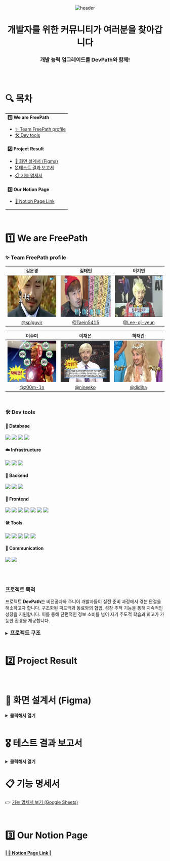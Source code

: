 <div align="center">

![header](https://capsule-render.vercel.app/api?type=blur&color=0:CEF279,100:73EDFF&height=200&section=header&text=We%20are%20DevPath!&fontSize=70)

<h1>개발자를 위한 커뮤니티가 여러분을 찾아갑니다</h1>
<h3>개발 능력 업그레이드를 DevPath와 함께!</h3>


</div>
<br><br>
<h1>🔍 목차</h1>

<table>
  <tr>
    <td>
      <b>1️⃣ We are FreePath</b>
        <ul>
          <li><a href="#team">✨ Team FreePath profile</a></li>
          <li><a href="#devtools">🛠️ Dev tools</a></li>
        </ul>
    </td>
  </tr>
  <tr>
    <td>
      <b>️2️⃣ Project Result</b>
       <ul>
          <li><a href="#figma">🙌 화면 설계서 (Figma)</a></li>
          <li><a href="#test">🎖️ 테스트 결과 보고서</a></li>
          <li><a href="#featuresheet">📋 기능 명세서</a></li>
        </ul>
    </td>
  </tr>
  <tr>
    <td>
      <b>3️⃣ Our Notion Page</b>
        <ul>
          <li><a href="#ournotionpage">📓 Notion Page Link</a></li>
        </ul>
    </td>
  </tr>
</table>

<br>

<h1>1️⃣ We are FreePath</h1>

<h3><span id="team">✨ Team FreePath profile</span></h3>

<div align="center">

|                        **김운경**                        |                        **김태인**                        |                        **이기연**                        |
|:-----------------------------------------------------:|:-----------------------------------------------------:|:-----------------------------------------------------:|
| <img src="./assets/김운경.png" width="180" height="130"> | <img src="./assets/김태인.png" width="180" height="130"> | <img src="./assets/이기연.png" width="180" height="130"> |
|       [@splguyjr](https://github.com/splguyjr)        |      [@Taein5415](https://github.com/Taein5415)       |    [@Lee-gi-yeun](https://github.com/Lee-gi-yeun)     |

|                        **이주미**                        |                        **이채은**                        |                        **하채린**                        |
|:-----------------------------------------------------:|:-----------------------------------------------------:|:-----------------------------------------------------:|
| <img src="./assets/이주미.png" width="180" height="130"> | <img src="./assets/이채은.png" width="180" height="130"> | <img src="./assets/하채린.png" width="180" height="130"> |
|        [@z00m-1n](https://github.com/z00m-1n)         |        [@nineeko](https://github.com/nineeko)         |         [@didiha](https://github.com/didiha)          | 

</div>

<br>
<h3 id="devtools">🛠️ Dev tools</h3>

<h4>📂 Database</h4>
<div>
  <img src="https://img.shields.io/badge/mariaDB-003545?style=for-the-badge&logo=mariaDB&logoColor=white">
  <img src="https://img.shields.io/badge/MongoDB-4EA94B?style=for-the-badge&logo=mongodb&logoColor=white">
  <img src="https://img.shields.io/badge/redis-%23DD0031.svg?&style=for-the-badge&logo=redis&logoColor=white">
  <img src="https://img.shields.io/badge/elasticsearch-005571?style=for-the-badge&logo=elasticsearch&logoColor=white">
</div>

<!-- Infrastructure -->
<h4>☁️ Infrastructure</h4>
<div>
  <img src="https://img.shields.io/badge/docker-2496ED.svg?&style=for-the-badge&logo=docker&logoColor=white">
  <img src="https://img.shields.io/badge/Google_Cloud-4285F4?style=for-the-badge&logo=google-cloud&logoColor=white"> 
  <img src="https://img.shields.io/badge/amazons3-569A31?style=for-the-badge&logo=amazons3&logoColor=white">
</div>

<!-- Backend -->
<h4>🚀 Backend</h4>
<div>
  <img src="https://img.shields.io/badge/Java-ED8B00?style=for-the-badge&logo=openjdk&logoColor=white">
  <img src="https://img.shields.io/badge/springboot-6DB33F?style=for-the-badge&logo=springboot&logoColor=white">
  <img src="https://img.shields.io/badge/openai-412991?style=for-the-badge&logo=openai&logoColor=white">
</div>

<h4>🚀 Frontend</h4>
<div>
  <img src="https://img.shields.io/badge/Vue.js-4FC08D?style=for-the-badge&logo=vue.js&logoColor=white">
  <img src="https://img.shields.io/badge/JavaScript-F7DF1E?style=for-the-badge&logo=javascript&logoColor=black">
  <img src="https://img.shields.io/badge/CSS3-1572B6?style=for-the-badge&logo=css3&logoColor=white">
  <img src="https://img.shields.io/badge/HTML5-E34F26?style=for-the-badge&logo=html5&logoColor=white">
  <img src="https://img.shields.io/badge/axios-5A29E4?style=for-the-badge&logo=axios&logoColor=white">
  <img src="https://img.shields.io/badge/vue--router-42B883?style=for-the-badge&logo=vue.js&logoColor=white">
  <img src="https://img.shields.io/badge/pinia-ffd859?style=for-the-badge&logo=pinia&logoColor=black">
</div>

<!-- Tools -->
<h4>🛠️ Tools</h4>
<div>
  <img src="https://img.shields.io/badge/Figma-F24E1E?style=for-the-badge&logo=figma&logoColor=white">
  <img src="https://img.shields.io/badge/IntelliJ_IDEA-000000.svg?style=for-the-badge&logo=intellij-idea&logoColor=white">
  <img src="https://img.shields.io/badge/Markdown-000000?style=for-the-badge&logo=markdown&logoColor=white">
  <img src="https://img.shields.io/badge/git-F05032?style=for-the-badge&logo=git&logoColor=white">
  <img src="https://img.shields.io/badge/github-181717?style=for-the-badge&logo=github&logoColor=white">
</div>

<!-- Communication -->
<h4>💬 Communication</h4>
<div>
  <img src="https://img.shields.io/badge/Notion-000000?style=for-the-badge&logo=notion&logoColor=white">
  <img src="https://img.shields.io/badge/discord-5865F2?style=for-the-badge&logo=discord&logoColor=white">
</div>

<br><br>

<h3><b>프로젝트 목적</b></h3>
프로젝트 <b>DevPath</b>는 비전공자와 주니어 개발자들이 실전 준비 과정에서 겪는 단절을 해소하고자 합니다. 구조화된 피드백과 동료와의 협업, 성장 추적 기능을 통해 지속적인 성장을 지원합니다. 이를 통해
단편적인 정보 소비를 넘어 자기 주도적 학습과 회고가 가능한 환경을 제공합니다.
<br><br>
<details>
  <summary><b><span style="font-size: 1.2em">프로젝트 구조</span></b></summary>

```angular2html

src/
├── api/
│   └── axios.js
├── assets/
│   ├── font/
│   └── images/ (board, chatting, common, csquiz, devti, interview, main, mypage, user)
│   └── styles/
├── components/
│   ├── common/
│   └── layout/ (Header, Sidebar, Sidebar Sections)
├── features/
│   ├── admin/
│   │   ├── csquiz, ItNews, report (각각 api.js, router.js, components/, views/)
│   ├── board/
│   │   ├── components/, views/, api.js, quill-config.js, router.js
│   ├── chatting/
│   │   ├── components/ (chattingView, userBlockView, ChattingPendingView), views/, api.js, router.js, stomp-client.js
│   ├── comment/
│   │   ├── components/, api.js
│   ├── csquiz/
│   │   ├── components/, views/, api.js, router.js
│   ├── devti/
│   │   ├── components/, views/, data/, api.js, router.js
│   ├── interaction/
│   │   └── components/, api.js
│   ├── interview/
│   │   ├── components/, views/, api.js, router.js
│   ├── main/
│   │   ├── components/, views/, api.js, router.js
│   ├── mypage/
│   │   ├── bookmark/, comment/, like/, reportedpost/, writepost/, views/, components/, api.js, router.js
│   └── user/
│       ├── components/, views/, api.js, errorcode.js, router.js
├── router/
│   └── index.js
└── stores/
└── auth.js

```

</details>
<br>

<h1 id="project-result">2️⃣ Project Result</h1>

<br>

<h1 id="figma">🙌 화면 설계서 (Figma)</h1>

<details>
  <summary><b>클릭해서 열기</b></summary>

### 👤 회원 관련 (회원가입 / 로그인 / 마이페이지)

<details>
<summary>회원가입 페이지</summary>

<img src="./assets/figma/회원가입 페이지.png" alt="회원가입 페이지" style="width: 80%; height: auto;">

</details>

<details>
<summary>일반회원가입 페이지</summary>

<img src="./assets/figma/일반회원가입 페이지.png" alt="일반회원가입 페이지" style="width: 80%; height: auto;">

</details>

<details>
<summary>소셜회원가입 페이지</summary>

<img src="./assets/figma/소셜회원가입 페이지.png" alt="소셜회원가입 페이지" style="width: 80%; height: auto;">

</details>

<details>
<summary>로그인 페이지</summary>

<img src="./assets/figma/로그인 페이지.png" alt="로그인 페이지" style="width: 80%; height: auto;">

</details>

<details>
<summary>로그인 - 일반 페이지</summary>

<img src="./assets/figma/로그인 - 일반 페이지.png" alt="로그인 - 일반 페이지" style="width: 80%; height: auto;">

</details>

<details>
<summary>비밀번호 찾기</summary>

<img src="./assets/figma/비밀번호 찾기.png" alt="비밀번호 찾기" style="width: 80%; height: auto;">

</details>

<details>
<summary>아이디 찾기</summary>

<img src="./assets/figma/아이디 찾기.png" alt="아이디 찾기" style="width: 80%; height: auto;">

</details>

<details>
<summary>내 프로필 수정</summary>

<img src="./assets/figma/내 프로필 수정.png" alt="내 프로필 수정" style="width: 80%; height: auto;">

</details>

<details>
<summary>마이페이지 게시글 모아보기</summary>

<img src="./assets/figma/마이페이지-게시글(메인).png" alt="마이페이지-게시글(메인)" style="width: 80%; height: auto;">

</details>

<details>
<summary>마이페이지 댓글 모아보기</summary>

<img src="./assets/figma/마이페이지-댓글.png" alt="마이페이지-댓글" style="width: 80%; height: auto;">

</details>

### 🏠 메인

<details>
<summary>메인 페이지 - 회원</summary>

<img src="./assets/figma/메인 페이지 - 회원.png" alt="메인 페이지 - 회원" style="width: 80%; height: auto;">

</details>

<details>
<summary>메인 페이지 - 비회원</summary>



<img src="./assets/figma/메인 페이지 - 비회원.png" alt="메인 페이지 - 비회원" style="width: 80%; height: auto;">

</details>

### 📝 게시판

<details>
<summary>게시글 목록</summary>

<img src="./assets/figma/게시글 목록.png" alt="게시글 목록" style="width: 80%; height: auto;">

</details>

<details>
<summary>게시글 작성</summary>

<img src="./assets/figma/게시글 작성.png" alt="게시글 작성" style="width: 80%; height: auto;">

</details>

<details>
<summary>게시글 상세조회</summary>

<img src="./assets/figma/게시글 상세조회.png" alt="게시글 상세조회" style="width: 80%; height: auto;">

</details>

<details>
<summary>프로젝트 게시판 게시글 작성</summary>

<img src="./assets/figma/프로젝트 게시판 게시글 작성.png" alt="프로젝트 게시판 게시글 작성" style="width: 80%; height: auto;">

</details>

### 🗣️ 채팅

<details>
<summary>일대일 채팅룸 목록 페이지</summary>

<img src="./assets/figma/400. 일대일 채팅룸 목록 페이지.png" alt="400. 일대일 채팅룸 목록 페이지" style="width: 80%; height: auto;">

</details>

<details>
<summary>그룹채팅방 페이지</summary>

<img src="./assets/figma/410. 그룹채팅방 페이지.png" alt="410. 그룹채팅방 페이지" style="width: 80%; height: auto;">

</details>

<details>
<summary>참여 대기중인 채팅방 목록 확인</summary>

<img src="./assets/figma/420. 참여 대기중인 채팅방 목록 확인.png" alt="420. 참여 대기중인 채팅방 목록 확인" style="width: 80%; height: auto;">

</details>

<details>
<summary>채팅 차단 목록 조회 페이지</summary>

<img src="./assets/figma/430. 채팅 차단 목록 조회 페이지.png" alt="430. 채팅 차단 목록 조회 페이지" style="width: 80%; height: auto;">

</details>

### 👔 면접 기능

<details>
<summary>면접방 목록 조회 (면접 초기 화면)</summary>

<img src="./assets/figma/600. 면접방 목록 조회 (면접 초기 화면).png" alt="600. 면접방 목록 조회 (면접 초기 화면)" style="width: 80%; height: auto;">

</details>

<details>
<summary>면접방 목록 조회 (면접이 존재하지 않을 때)</summary>

<img src="./assets/figma/601. 면접방 목록 조회 (면접 초기 화면).png" alt="601. 면접방 목록 조회 (면접 초기 화면)" style="width: 80%; height: auto;">

</details>

<details>
<summary>면접 실행 면접방 정보 선택</summary>

<img src="./assets/figma/611. 면접 실행 _ 면접방 정보 선택.png" alt="611. 면접 실행 _ 면접방 정보 선택" style="width: 80%; height: auto;">

</details>

<details>
<summary>면접 실행 면접 진행(질답_3)</summary>

<img src="./assets/figma/612. 면접 실행 _ 면접 진행(질답_3).png" alt="612. 면접 실행 _ 면접 진행(질답_3)" style="width: 80%; height: auto;">

</details>

<details>
<summary>면접 조회 면접방 상세조회</summary>

<img src="./assets/figma/621. 면접 조회 _ 면접방 상세조회.png" alt="621. 면접 조회 _ 면접방 상세조회" style="width: 80%; height: auto;">

</details>

<details>
<summary>면접재실행</summary>

<img src="./assets/figma/630. 면접재실행.png" alt="630. 면접재실행" style="width: 80%; height: auto;">

</details>

<details>
<summary>면접재실행</summary>

<img src="./assets/figma/630. 면접재실행 (1).png" alt="630. 면접재실행 (1)" style="width: 80%; height: auto;">

</details>

### 📊 성향 테스트

<details>
<summary>성향테스트 초기 화면</summary>

<img src="./assets/figma/700. 성향테스트 초기 화면.png" alt="700. 성향테스트 초기 화면" style="width: 80%; height: auto;">

</details>

<details>
<summary>개발자 성향 테스트 응시 화면</summary>

<img src="./assets/figma/710. 개발자 성향 테스트 응시 화면.png" alt="710. 개발자 성향 테스트 응시 화면" style="width: 80%; height: auto;">

</details>

<details>
<summary>개발자 성향 테스트 결과 화면</summary>

<img src="./assets/figma/720. 개발자 성향 테스트 결과 화면.png" alt="720. 개발자 성향 테스트 결과 화면" style="width: 80%; height: auto;">

</details>

<details>
<summary>개발자 성향 테스트 결과 종류</summary>

<img src="./assets/figma/개발자 성향 테스트 결과 종류.png" alt="개발자 성향 테스트 결과 종류" style="width: 80%; height: auto;">

</details>

### 🧠 CS 퀴즈

<details>
<summary>CS 퀴즈 목록 조회</summary>

<img src="./assets/figma/CS 퀴즈 목록 조회.png" alt="CS 퀴즈 목록 조회" style="width: 80%; height: auto;">

</details>

<details>
<summary>CS 퀴즈 응시 화면</summary>

<img src="./assets/figma/CS 퀴즈 응시 화면.png" alt="CS 퀴즈 응시 화면" style="width: 80%; height: auto;">

</details>

<details>
<summary>CS 퀴즈 결과</summary>

<img src="./assets/figma/CS 퀴즈 결과.png" alt="CS 퀴즈 결과" style="width: 80%; height: auto;">

</details>

### 🛠️ 관리자 관련 (신고 / CS 퀴즈 / IT 뉴스 기사)

<details>
<summary>관리자 홈</summary>

<img src="./assets/figma/관리자 홈.png" alt="관리자 홈" style="width: 80%; height: auto;">

</details>

<details>
<summary>신고 검토 목록</summary>

<img src="./assets/figma/신고 검토 목록.png" alt="신고 검토 목록" style="width: 80%; height: auto;">

</details>

<details>
<summary>신고 처리</summary>

<img src="./assets/figma/신고 처리.png" alt="신고 처리" style="width: 80%; height: auto;">

</details>

<details>
<summary>cs 퀴즈 등록</summary>

<img src="./assets/figma/cs 퀴즈 등록.png" alt="cs 퀴즈 등록" style="width: 80%; height: auto;">

</details>

<details>
<summary>cs 퀴즈 상세 조회</summary>

<img src="./assets/figma/cs 퀴즈 상세 조회.png" alt="cs 퀴즈 상세 조회" style="width: 80%; height: auto;">

</details>


<details>
<summary>미 발송 된 기사 조회</summary>

<img src="./assets/figma/미 발송 된 기사 조회.png" alt="미 발송 된 기사 조회" style="width: 80%; height: auto;">

</details>

<details>
<summary>발송 된 기사 조회</summary>

<img src="./assets/figma/발송 된 기사 조회.png" alt="발송 된 기사 조회" style="width: 80%; height: auto;">

</details>

<details>
<summary>기사 작성</summary>

<img src="./assets/figma/기사 작성.png" alt="기사 작성" style="width: 80%; height: auto;">

</details>


</details>

<br>
<h1 id="test">🎖️ 테스트 결과 보고서</h1>

<details>
  <summary><b>클릭해서 열기</b></summary>

### 👤 회원 테스트

<detail>

<details>
  <summary><b>회원</b></summary>

1. 일반 회원가입
   <br>
   <img src="./assets/test/user/일반회원가입.gif" alt="signup_general" style="width: 80%; height: auto;">
   <br>: 사용자는 일반 회원가입을 통해 계정을 생성할 수 있다.
   <br><br>

2. 구글 회원가입
   <br>
   <img src="./assets/test/user/구글회원가입.gif" alt="signup_google" style="width: 80%; height: auto;">
   <br>: 사용자는 구글 회원가입을 통해 계정을 생성할 수 있다.
   <br><br>

3. 일반 로그인
   <br>
   <img src="./assets/test/user/일반로그인.gif" alt="signin_general" style="width: 80%; height: auto;">
   <br>: 사용자는 일반 로그인을 통해 로그인을 할 수 있다.
   <br><br>

4. 구글 로그인
   <br>
   <img src="./assets/test/user/구글로그인.gif" alt="signin_google" style="width: 80%; height: auto;">
   <br>: 사용자는 구글 로그인을 통해 로그인을 할 수 있다.
   <br><br>

5. 로그아웃
   <br>
   <img src="./assets/test/user/로그아웃.gif" alt="logout" style="width: 80%; height: auto;">
   <br>: 사용자는 헤더의 로그아웃 버튼을 통해 로그아웃을 할 수 있다.
   <br><br>

6. 로그인 ID 찾기
   <br>
   <img src="./assets/test/user/아이디찾기.gif" alt="findLoginId" style="width: 80%; height: auto;">
   <br>: 사용자는 로그인을 하지 않아도 이메일 인증을 통해 로그인 ID를 찾을 수 있다.
   <br><br>

7. 비밀번호 재설정
   <br>
   <img src="./assets/test/user/비밀번호리셋.gif" alt="findLoginId" style="width: 80%; height: auto;">
   <br>: 사용자는 로그인을 하지 않아도 이메일 인증을 통해 비밀번호를 재설정 할 수 있다.
   <br><br>

</details>

<details>
  <summary><b>마이페이지</b></summary>

1. 기본 정보 조회
   <br>
   <img src="./assets/test/mypage/내정보조회.gif" alt="mypage_info" style="width: 80%; height: auto;">
   <br>: 사용자는 마이페이지에서 본인의 이메일, 닉네임, 구독 여부 등을 조회할 수 있다.
   <br><br>

2. 게시글, 댓글 모아보기  
   <br>
   <img src="./assets/test/mypage/마이페이지_게시글_댓글_모아보기.gif" alt="mypage_summary" style="width: 80%; height: auto;">
   <br>: 사용자의 게시글 및 댓글 목록을 확인할 수 있다.
   <br><br>

3. 일반 정보 수정
   <br>
   <img src="./assets/test/mypage/일반정보수정.gif" alt="mypage_modify1" style="width: 80%; height: auto;">
   <br>: 사용자는 닉네임, it 기사 구독 여부를 수정할 수 있다.
   <br><br>

4. 이메일 수정
   <br>
   <img src="./assets/test/mypage/이메일수정.gif" alt="mypage_modify2" style="width: 80%; height: auto;">
   <br>: 사용자는 이메일을 수정할 수 있다.
   <br><br>

5. 비밀번호 수정
   <br>
   <img src="./assets/test/mypage/비밀번호수정.gif" alt="mypage_modify3" style="width: 80%; height: auto;">
   <br>: 사용자는 비밀번호를 수정할 수 있다.
   <br><br>

</details>

<details>
  <summary><b>메인 페이지</b></summary>

   1. 메인 페이지
   <br>
   <img src="./assets/test/main/메인페이지.gif" alt="mainpage" style="width: 80%; height: auto;">
   <br>: 사이트 소개 이미지 전환이 5초마다 일어난다. 아래의 게시글 리스트 클릭 시 해당 게시물로 이동할 수 있다.
   <br><br>
</details>

</detail>
<br>

### 📝 게시글 테스트

<details>
<summary><b>게시판 기능 테스트</b></summary>

<br>

1. 게시판 목록 조회  
   <br>
   <img src="./assets/test/board/post/게시판-목록조회.gif" alt="post1" style="width: 80%; height: auto;">  
   <br>: 게시판에 등록된 게시글 목록을 조회할 수 있다.<br><br>

2. 게시글 검색  
   <br>
   <img src="./assets/test/board/post/게시글-검색.gif" alt="post2" style="width: 80%; height: auto;">  
   <br>: 키워드를 통해 게시글을 검색할 수 있다.<br><br>

3. 게시글 상세 조회  
   <br>
   <img src="./assets/test/board/post/게시글-상세조회.gif" alt="post3" style="width: 80%; height: auto;">  
   <br>: 게시글의 상세 내용을 확인할 수 있다.<br><br>

4. 게시글 작성  
   <br>
   <img src="./assets/test/board/post/게시글-작성.gif" alt="post4" style="width: 80%; height: auto;">  
   <br>: 새 게시글을 작성하여 게시판에 등록할 수 있다.<br><br>

5. 게시글 수정  
   <br>
   <img src="./assets/test/board/post/게시글-수정.gif" alt="post5" style="width: 80%; height: auto;">  
   <br>: 작성한 게시글을 수정할 수 있다.<br><br>

6. 게시글 삭제  
   <br>
   <img src="./assets/test/board/post/게시글-삭제.gif" alt="post6" style="width: 80%; height: auto;">  
   <br>: 작성한 게시글을 삭제할 수 있다.<br><br>

7. 댓글 및 대댓글 작성  
   <br>
   <img src="./assets/test/board/post/댓글-및-대댓글-작성.gif" alt="post7" style="width: 80%; height: auto;">  
   <br>: 게시글에 댓글과 대댓글을 작성할 수 있다.<br><br>

8. 댓글 삭제  
   <br>
   <img src="./assets/test/board/post/댓글-삭제.gif" alt="post8" style="width: 80%; height: auto;">  
   <br>: 작성한 댓글을 삭제할 수 있다.<br><br>
</details>


<br>

<br>

### 🔁 게시판 상호작용 테스트 (완)

<details>
  <summary><b>게시글 / 댓글 좋아요 및 북마크</b></summary>

1. 게시글 좋아요 / 북마크  
   <br>
   <img src="./assets/test/board/interaction/게시판_좋아요_좋아요취소.gif" alt="board1" style="width: 80%; height: auto;">
   <br><img src="./assets/test/board/interaction/게시글_북마크_북마크취소.gif" alt="board2" style="width: 80%; height: auto;">
   <br>: 게시글에 대해 좋아요 및 북마크 기능을 사용할 수 있다.
   <br><br>

2. 댓글 좋아요 / 좋아요 취소
   <br>
   <img src="./assets/test/board/interaction/댓글_좋아요_좋아요취소.gif" alt="board3" style="width: 80%; height: auto;">
   <br>: 댓글에 대해서도 좋아요를 할 수 있다.
   <br><br>

3. 비회원 접근 제한  
   <br>
   <img src="./assets/test/board/interaction/비회원_북마크_좋아요_금지.gif" alt="board4" style="width: 80%; height: auto;">
   <br>: 로그인하지 않은 사용자는 상호작용이 제한된다. 로그인 화면으로 이동된다.
   <br><br>

</details>

<br>

### 🎤 모의면접 테스트 (완)

<details>
   <summary><b>모의 면접 실행 기능</b></summary>

1. 면접방 정보 선택으로 새로운 면접방 생성
   <br>
   <img src="./assets/test/interview/interview_01_run.gif" alt="모의 면접 실행" style="width: 80%; height: auto;">
   <br>: 사용자는 면접방의 주제, 질문 난이도, 평가 엄격도를 선택해 새로운 면접방을 생성할 수 있다.
   <br><br>
2. 면접방 실행
   <br>
   <img src="./assets/test/interview/interview_02_answer.gif" alt="모의 면접 진행" style="width: 80%; height: auto;">
   <br>: 하나의 면접방에는 총 세 개의 질문이 주어지고, 사용자는 순서대로 도출되는 질문에 대해 답변을 할 수 있다. 첫 번째와 두 번째 질문에 대해 답변할 때는 다음 질문을 요청한다.
   <br><br>
3. 면접방 종료
   <br>
   <img src="./assets/test/interview/interview_03_finish.gif" alt="모의 면접 종료" style="width: 80%; height: auto;">
   <br>: 사용자는 마지막 질문에 대해 답변할 때 "다음 질문"이 아닌 "면접 종료" 버튼을 눌러 면접방을 종료한다. 면접방이 종료되면 해당 면접방의 결과를 상세조회 할 수 있다.
   <br><br>
4. 면접방 삭제
   <br>
   <img src="./assets/test/interview/interview_04_delete.gif" alt="모의 면접 삭제" style="width: 80%; height: auto;">
   <br>: 사용자는 본인이 진행한 면접방을 삭제할 수 있다.
   <br><br>
5. 면접방 정보 수정
   <br>
   <img src="./assets/test/interview/interview_02_answer.gif" alt="모의 면접 진행" style="width: 80%; height: auto;">
   <br>: 하나의 면접방에는 총 세 개의 질문이 주어지고, 사용자는 순서대로 도출되는 질문에 대해 답변을 할 수 있다. 첫 번째와 두 번째 질문에 대해 답변할 때는 다음 질문을 요청한다.
   <br><br>
6. 면접방 재실행
   <br>
   <img src="./assets/test/interview/interview_06_reexecute.gif" alt="모의 면접 재실행" style="width: 80%; height: auto;">
   <br>: 기존의 면접방과 동일한 질문에 대해 새로운 답변을 하고 새로운 평가를 받고 싶을 때, 사용자는 본인이 진행했던 면접방을 재실행할 수 있다.
   <br><br>
7. 재실행된 면접방 조회
   <br>
   <img src="./assets/test/interview/interview_07_view-reexecute.gif" alt="재실행된 모의 면접 조회" style="width: 80%; height: auto;">
   <br>: 사용자는 해당 면접방에 대해 재실행됐던 면접방을 조회할 수 있다.
   <br><br>

</details>
<br>
<details>
   <summary><b>모의 면접 조회 기능</b></summary>

1. 실행한 모의 면접 목록 조회
   <br>
   <img src="./assets/test/interview/interview_09_listview.gif" alt="모의 면접 목록 조회" style="width: 80%; height: auto;">
   <br>: 사용자는 본인이 실행한 모의 면접의 목록을 조회할 수 있다.
   <br><br>
2. 실행한 모의 면접 목록 조회
   <br>
   <img src="./assets/test/interview/interview_10_detailview.gif" alt="모의 면접 상세 조회" style="width: 80%; height: auto;">
   <br>: 사용자는 본인이 실행한 모의 면접방을 상세조회할 수 있다.
   <br><br>

</details>
<br>

### 😎 DevTI : 개발자 성향 테스트

<details>
   <summary><b>DevTI : 개발자 성향 테스트</b></summary>

1. DevTI 테스트 실행
   <br>
   <img src="./assets/test/devti/devti_02_run.gif" alt="DevTI 실행" style="width: 80%; height: auto;">
   <br>: 사용자는 DevTI 테스트를 실행할 수 있다.
   <br><br>
2. DevTI 결과 조회
    1) 실행하지 않은 상태로 결과를 조회할 때
       <br>
       <img src="./assets/test/devti/devti_01_wrongtry.gif" alt="DevTI 결과 조회" style="width: 80%; height: auto;">
       <br>: 사용자는 DevTI를 실행하지 않은 상태로 결과를 조회할 수 없다.
       <br><br>
    2) 실행한 결과가 있는 상태로 결과를 조회할 때
       <br>
       <img src="./assets/test/devti/devti_03_viewresult.gif" alt="DevTI 결과 조회" style="width: 80%; height: auto;">
       <br>: 사용자는 본인의 DevTI의 결과를 상세 조회할 수 있다.
       <br><br>
3. DevTI 결과 공유
   <br>
   <img src="./assets/test/devti/devti_04_share.gif" alt="DevTI 결과 공유" style="width: 80%; height: auto;">
   <br>: 사용자는 본인의 DevTI 결과를 공유할 수 있다.
   <br><br>
4. 비회원의 공유된 DevTI 조회
   <br>
   <img src="./assets/test/devti/devti_05_unauthorized.gif" alt="공유된 DevTI 결과 조회" style="width: 80%; height: auto;">
   <br>: 사용자는 공유된 DevTI 결과 링크로 회원의 결과를 조회할 수 있다.
   <br><br>

</details>
<br>

### 🧠 CS 퀴즈 테스트 (완)

<details>
  <summary><b>CS 퀴즈 응시 및 결과</b></summary>

1. 퀴즈 응시  
   <br>
   <img src="./assets/test/csquiz/CS_퀴즈_응시.gif" alt="quiz1" style="width: 80%; height: auto;">
   <br>: 사용자는 주간 CS 퀴즈에 응시할 수 있다.
   <br><br>

2. 결과 확인  
   <br>
   <img src="./assets/test/csquiz/CS_퀴즈_결과.gif" alt="quiz2" style="width: 80%; height: auto;">
   <br>: 응시 완료 후 정오답 및 해설을 확인할 수 있다. 응시 후에 또 다시 응시하려 할 때 결과창으로 다시 이동하며 이미 답변이 완료되었다는 안내가 나온다.
   <br><br>

</details>

<br>

### 🛠️ 관리자 테스트 (완)

<details>
  <summary><b>관리자 기능</b></summary>

1. 접근 제한 (비회원 / 일반 사용자)  
   <br>
   <img src="./assets/test/admin/사용자의_관리자_페이지_접근_금지.gif" alt="admin5" style="width: 80%; height: auto;">
   <br>: 관리자 외에 다른 사람이 접근 시 접근이 차단된다.
   <br><br>

</details>

<details>
  <summary><b>관리자 CS 퀴즈 기능</b></summary>

1. 목록 조회  
   <br>
   <img src="./assets/test/admin/관리자_CS_퀴즈_목록_조회.gif" alt="admin1" style="width: 80%; height: auto;">
   <br>: 관리자는 CS퀴즈 목록을 조회할 수 있다. 누르면 상세 조회가 된다.
   <br><br>

2. 등록  
   <br>
   <img src="./assets/test/admin/관리자_CS_퀴즈_등록.gif" alt="admin2" style="width: 80%; height: auto;">
   <br>: 관리자는 CS퀴즈를 등록할 수 있다. 등록 시 모든 정보를 입력해야 하고, 정답은 1-4 사이만 입력할 수 있다. 그 외 입력 시 경고창이 뜬다.
   <br><br>

3. 상세 조회  
   <br>
   <img src="./assets/test/admin/관리자_CS_퀴즈_상세조회.gif" alt="admin3" style="width: 80%; height: auto;">
   <br>: 관리자는 CS퀴즈 상세 조회할 수 있다.
   <br><br>

4. 수정  
   <br>
   <img src="./assets/test/admin/관리자_CS_퀴즈_수정.gif" alt="admin4" style="width: 80%; height: auto;">
   <br>: 관리자는 CS퀴즈 상세 조회 시 수정할 수 있다. 원래 데이터에 변화가 생기는 순간 수정 버튼이 활성화된다.
   <br><br>

</details>
<details> <summary><b>관리자 IT 뉴스 기능</b></summary>
1. IT 기사 목록 전체 조회
<br>
<img src="./assets/test/itnews/IT기사-목록-조회.gif" alt="itnews1" style="width: 80%; height: auto;">
<br>: 관리자는 IT 뉴스 목록을 조회할 수 있다.
<br><br>

2. 발송된 뉴스 조회
   <br>
   <img src="./assets/test/itnews/발송된-뉴스-조회.gif" alt="itnews2" style="width: 80%; height: auto;">
   <br>: 발송 완료된 뉴스 기사를 확인할 수 있다.
   <br><br>

3. 미발송 뉴스 조회 및 수정
   <br>
   <img src="./assets/test/itnews/미발송된-뉴스-조회-및-수정.gif" alt="itnews3" style="width: 80%; height: auto;">
   <br>: 미발송 기사를 선택해 내용을 수정할 수 있다.
   <br><br>

4. 뉴스 작성
   <br>
   <img src="./assets/test/itnews/뉴스-작성.gif" alt="itnews4" style="width: 80%; height: auto;">
   <br>: 관리자는 새로운 뉴스를 작성할 수 있다.
   <br><br>

5. 뉴스 수동 발송
   <br>
   <img src="./assets/test/itnews/뉴스-수동발송.gif" alt="itnews5" style="width: 80%; height: auto;">
   <br>: 관리자는 원하는 시점에 수동 발송을 진행할 수 있다.
   <br><br>

6. 뉴스 삭제
   <br>
   <img src="./assets/test/itnews/뉴스-삭제.gif" alt="itnews6" style="width: 80%; height: auto;">
   <br>: 관리자는 불필요한 뉴스 기사를 삭제할 수 있다.
   <br><br>

7. 뉴스 목록 돌아가기
   <br>
   <img src="./assets/test/itnews/뉴스-목록-돌아가기.gif" alt="itnews7" style="width: 80%; height: auto;">
   <br>: 뉴스 상세 페이지에서 목록으로 다시 이동할 수 있다.
   <br><br>

</details>

<br><br>

### 💬 채팅 테스트(완)

<details>
    <summary><b>채팅방 기능</b></summary>
    1. 채팅방 생성
    <br>
    <img src="./assets/test/chatting/1_채팅방-생성.gif" alt="채팅방 생성성" style="width: 80%; height: auto;">
    <br>: 사용자 토큰을 이용하여 채팅방 생성
    <br><br>
    2. 그룹채팅방 생성
    <br>
    <img src="./assets/test/chatting/2_그룹채팅방-생성.gif" alt="그룹채팅방 생성성" style="width: 80%; height: auto;">
    <br>: 게시글ID와 사용자 토큰을 이용해 그룹채팅방 생성
    <br><br>
    3. 채팅방 나가기
    <br>
    <img src="./assets/test/chatting/3_채팅방-나가기.gif" alt="채팅방 나가기기" style="width: 80%; height: auto;">
    <br>: 채팅방Id와 토큰을 이용해 채팅방을 나감
    <br><br>
    4. 채팅방 목록 조회
    <br>
    <img src="./assets/test/chatting/4_채팅방 목록 조회.gif" alt="채팅방 조회회" style="width: 80%; height: auto;">
    <br>: 참여중인 채팅방 목록을 조회한다.
    <br><br>
     5. 채팅 내역 조회
    <br>
    <img src="./assets/test/chatting/5_채팅-내역-조회.gif" alt="채팅 내역 조회" style="width: 80%; height: auto;">
    <br>: 채팅방의 채팅 내역을 조회한다.
    <br><br>
    6. 채팅방 제목 변경
    <br>
    <img src="./assets/test/chatting/6_채팅방-제목-변경.gif" alt="채팅방 제목 변경경" style="width: 80%; height: auto;">
    <br>: 그룹채팅방의 OWNER가 채팅방의 제목을 수정한다.
    <br><br>
    7. 채팅방 참여자 목록 조회
    <br>
    <img src="./assets/test/chatting/7_채팅-참여자-목록-조회.gif" alt="채팅 참여자 목록 조회회" style="width: 80%; height: auto;">
    <br>: 특정 채팅방의 참여자 목록을 조회할 수 있다.
    <br><br>
</details>
<details>
    <summary><b>차단 기능</b></summary>
    1. 회원 차단 기능
    <br>
    <img src="./assets/test/chatting/8_회원-차단.gif" alt="회원 차단 기능" style="width: 80%; height: auto;">
    <br>: 특정 사용자를 차단할 수 있다.
    <br><br>
    2. 회원 차단 취소 기능
    <br>
    <img src="./assets/test/chatting/9_회원-차단-해제.gif" alt="회원 차단 취소 기능" style="width: 80%; height: auto;">
    <br>: 특정 사용자 차단을 취소할 수 있다.
    <br><br>
    3. 회원 차단 목록 조회
    <br>
    <img src="./assets/test/chatting/10_회원-차단-목록-조회.gif" alt="회원 차단 목록 조회" style="width: 80%; height: auto;">
    <br>: 사용자가 차단한 다른 사용자들을 조회할 수 있다.
    <br><br>
</details>
<details>
<summary><b>그룹채팅방 기능</b></summary>
    1. 그룹채팅방 참여 요청
    <br>
    <img src="./assets/test/chatting/11_그룹채팅방-참여-요청.gif" alt="그룹채팅방 참여요청" style="width: 80%; height: auto;">
    <br>: 일반 사용자는 그룹채팅방 참여 요청을 보낸다.
    <br><br>
    2. 그룹채팅방 대기방 조회
    <br>
    <img src="./assets/test/chatting/12_그룹채팅방-대기방-조회.gif" alt="그룹채팅방 대기방 조회" style="width: 80%; height: auto;">
    <br>: 그룹채팅방의 OWNER는 대기방을 조회할 수 있다.
    <br><br>
    3. 그룹채팅방 요청 수락락
    <br>
    <img src="./assets/test/chatting/13_그룹채팅방-요청-수락.gif" alt="그룹채팅방 참여요청 수락락" style="width: 80%; height: auto;">
    <br>: 그룹채팅방의 OWNER는 그룹채팅방 참여 요청을 수락할 수 있다.
    <br><br>
    3. 그룹채팅방 요청 수락
    <br>
    <img src="./assets/test/chatting/14_그룹채팅방-요청-거절.gif" alt="그룹채팅방 참여요청 거절절" style="width: 80%; height: auto;">
    <br>: 그룹채팅방의 OWNER는 그룹채팅방 참여 요청을 거절할 수도 있다.
    <br><br>
</details>
<details>
<summary><b>채팅 연결 테스트</b></summary>
<img src="./assets/test/chatting/15_채팅-테스트.gif" alt="채팅 연결 테스트" style="width: 80%; height: auto;">
    <br>: stomp를 이용하여 connect, subscribe, send시 사용자의 토큰을 확인하여 채팅방에 참여중인 사용자인지 확인한다. 
</details>

<br>





<br>

### 🚨 신고 테스트(완)

<details> <summary><b>신고 기능</b></summary>
1. 게시글 신고
<br>
<img src="./assets/test/report/게시글 신고.gif" alt="report1" style="width: 80%; height: auto;"> <br>: 사용자는 게시글을 신고할 수 있다. <br><br>
2. 댓글 신고
<br>
<img src="./assets/test/report/댓글 신고.gif" alt="report2" style="width: 80%; height: auto;"> <br>: 사용자는 댓글을 신고할 수 있다. <br><br>
3. 신고 조회 및 반려 처리
<br>
<img src="./assets/test/report/신고-조회-및-반려-처리.gif" alt="report3" style="width: 80%; height: auto;"> <br>: 관리자는 신고된 내용을 조회하고 반려할 수 있다. <br><br>
4. 신고 조회 및 삭제 처리
<br>
<img src="./assets/test/report/신고-조회-및-삭제-처리.gif" alt="report4" style="width: 80%; height: auto;"> <br>: 관리자는 신고된 내용을 조회하고 해당 게시글이나 댓글을 삭제 처리할 수 있다. 
<br><br> 
</details>


<br>
</details>

<h1 id="featuresheet">📋 기능 명세서</h1>

<p>
  👉 <a href="https://docs.google.com/spreadsheets/d/1QiwmdboXW1NQqpaus8WPn9rSQqanZmAI-qdMtQAnVAA/edit?usp=sharing" target="_blank">
    기능 명세서 보기 (Google Sheets)
  </a>
</p>


<br>
<h1 id="ournotionpage">3️⃣ Our Notion Page</h1>
<a href="https://www.notion.so/be15_2nd_FreePath-DevPath-1b62fdb1414880c1903ad52d9dd08ac8?pvs=4"><text><strong>| 📓 Notion Page Link |</strong></text></a>
<br><br>

